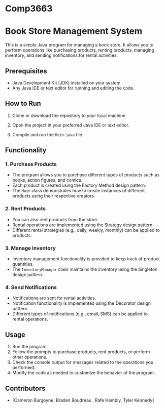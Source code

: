 # Comp3663
# Book Store Management System

This is a simple Java program for managing a book store. It allows you to perform operations like purchasing products, renting products, managing inventory, and sending notifications for rental activities.

## Prerequisites

- Java Development Kit (JDK) installed on your system.
- Any Java IDE or text editor for running and editing the code.

## How to Run

1. Clone or download the repository to your local machine.

2. Open the project in your preferred Java IDE or text editor.

3. Compile and run the `Main.java` file.

## Functionality

### 1. Purchase Products

- The program allows you to purchase different types of products such as books, action figures, and comics.
- Each product is created using the Factory Method design pattern.
- The `Main` class demonstrates how to create instances of different products using their respective creators.

### 2. Rent Products

- You can also rent products from the store.
- Rental operations are implemented using the Strategy design pattern.
- Different rental strategies (e.g., daily, weekly, monthly) can be applied to products.

### 3. Manage Inventory

- Inventory management functionality is provided to keep track of product quantities.
- The `InventoryManager` class maintains the inventory using the Singleton design pattern.

### 4. Send Notifications

- Notifications are sent for rental activities.
- Notification functionality is implemented using the Decorator design pattern.
- Different types of notifications (e.g., email, SMS) can be applied to rental operations.

## Usage

1. Run the program.
2. Follow the prompts to purchase products, rent products, or perform other operations.
3. Check the console output for messages related to the operations you performed.
4. Modify the code as needed to customize the behavior of the program.

## Contributors

- [Cameron Burgoyne, Braden Boudreau , Rafe Hambly, Tyler Kennedy]


